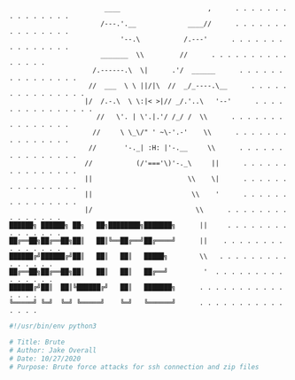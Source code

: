                             ____                      ,      . . . . . . . . . . . . . . .
                           /---.'.__             ____//      . . . . . . . . . . . . . . .
                                '--.\           /.---'      . . . . . . . . . . . . . . .
                           _______  \\         //      . . . . . . . . . . . . . . .
                         /.------.\  \|      .'/  ______      . . . . . . . . . . . . . . .
                        //  ___  \ \ ||/|\  //  _/_----.\__      . . . . . . . . . . . . . . .
                       |/  /.-.\  \ \:|< >|// _/.'..\   '--'      . . . . . . . . . . . . . . .
                          //   \'. | \'.|.'/ /_/ /  \\      . . . . . . . . . . . . . . .
                         //     \ \_\/" ' ~\-'.-'    \\      . . . . . . . . . . . . . . .
                        //       '-._| :H: |'-.__     \\      . . . . . . . . . . . . . . .
                       //           (/'==='\)'-._\     ||      . . . . . . . . . . . . . . .
                       ||                        \\    \|      . . . . . . . . . . . . . . .
                       ||                         \\    '      . . . . . . . . . . . . . . .
                       |/                          \\      . . . . . . . . . . . . . . .
    ██████╗ ██████╗ ██╗   ██╗████████╗███████╗      ||     . . . . . . . . . . . . . . .
    ██╔══██╗██╔══██╗██║   ██║╚══██╔══╝██╔════╝      ||    . . . . . . . . . . . . . . .
    ██████╔╝██████╔╝██║   ██║   ██║   █████╗        \\   . . . . . . . . . . . . . . .
    ██╔══██╗██╔══██╗██║   ██║   ██║   ██╔══╝         '  . . . . . . . . . . . . . . .
    ██████╔╝██║  ██║╚██████╔╝   ██║   ███████╗      . . . . . . . . . . . . . . .
    ╚═════╝ ╚═╝  ╚═╝ ╚═════╝    ╚═╝   ╚══════╝      . . . . . . . . . . . . . . .

```py
#!/usr/bin/env python3

# Title: Brute
# Author: Jake Overall
# Date: 10/27/2020
# Purpose: Brute force attacks for ssh connection and zip files
```